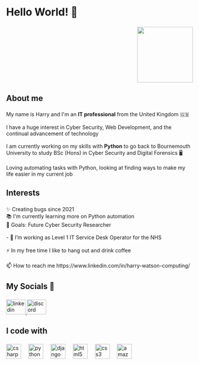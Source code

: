<h1 align="left">Hello World! 👋</h1>

###

<div align="right">
  <img height="150" src="https://i.giphy.com/media/v1.Y2lkPTc5MGI3NjExY2d4ZGo1M2dpdzFiM3E0bnB6dzV6aXZsOGdnYXc2cXNwMTVlanQ5OSZlcD12MV9pbnRlcm5hbF9naWZfYnlfaWQmY3Q9Zw/4xG3FzauZFmUNMcTLy/giphy.gif"  />
</div>

###

<h2 align="left">About me</h2>

###

<p align="left">My name is Harry and I'm an <b>IT professional</b> from the United Kingdom 🇬🇧<br><br>I have a huge interest in Cyber Security, Web Development, and the continual advancement of technology<br><br>I am currently working on my skills with <b>Python</b> to go back to Bournemouth University to study BSc (Hons) in Cyber Security and Digital Forensics 🖥️<br><br>Loving automating tasks with Python, looking at finding ways to make my life easier in my current job</p>

###

<h2 align="left">Interests</h2>

###

<p align="left">✨ Creating bugs since 2021<br>📚 I'm currently learning more on Python automation<br>🎯 Goals: Future Cyber Security Researcher<br><br>- 🔭 I’m working as Level 1 IT Service Desk Operator for the NHS</br><br>⚡ In my free time I like to hang out and drink coffee</br><br>📫 How to reach me https://www.linkedin.com/in/harry-watson-computing/</p>

###

<h2 align="left">My Socials 💬</h2>

###

<div align="left">
  <a href="https://www.linkedin.com/in/harry-watson-computing/" target="_blank">
    <img src="https://raw.githubusercontent.com/maurodesouza/profile-readme-generator/master/src/assets/icons/social/linkedin/default.svg" width="52" height="40" alt="linkedin logo"  />
  </a>
  <a href="https://discord.com/users/Beebop__#8913" target="_blank">
  <img src="https://raw.githubusercontent.com/maurodesouza/profile-readme-generator/master/src/assets/icons/social/discord/default.svg" width="52" height="40" alt="discord logo"  />
  </a>
</div>

###

<h2 align="left">I code with</h2>

###

<div align="left">
  <img src="https://cdn.jsdelivr.net/gh/devicons/devicon/icons/csharp/csharp-original.svg" height="40" alt="csharp logo"  />
  <img width="12" />
  <img src="https://cdn.jsdelivr.net/gh/devicons/devicon/icons/python/python-original.svg" height="40" alt="python logo"  />
  <img width="12" />
  <img src="https://cdn.jsdelivr.net/gh/devicons/devicon/icons/django/django-plain.svg" height="40" alt="django logo"  />
  <img width="12" />
  <img src="https://cdn.jsdelivr.net/gh/devicons/devicon/icons/html5/html5-original.svg" height="40" alt="html5 logo"  />
  <img width="12" />
  <img src="https://cdn.jsdelivr.net/gh/devicons/devicon/icons/css3/css3-original.svg" height="40" alt="css3 logo"  />
  <img width="12" />
  <img src="https://cdn.jsdelivr.net/gh/devicons/devicon/icons/amazonwebservices/amazonwebservices-line-wordmark.svg" height="40" alt="amazonwebservices logo"  />
</div>

###
